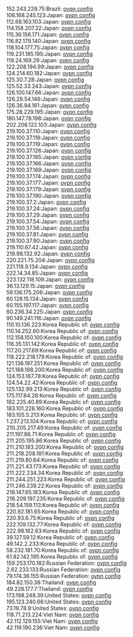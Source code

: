 152.243.228.75:Brazil: [ovpn config](vpn/152_243_228_75.ovpn)  
106.168.245.123:Japan: [ovpn config](vpn/106_168_245_123.ovpn)  
112.68.163.103:Japan: [ovpn config](vpn/112_68_163_103.ovpn)  
114.158.207.32:Japan: [ovpn config](vpn/114_158_207_32.ovpn)  
115.36.156.171:Japan: [ovpn config](vpn/115_36_156_171.ovpn)  
116.82.179.140:Japan: [ovpn config](vpn/116_82_179_140.ovpn)  
118.104.177.75:Japan: [ovpn config](vpn/118_104_177_75.ovpn)  
119.231.185.195:Japan: [ovpn config](vpn/119_231_185_195.ovpn)  
119.24.169.29:Japan: [ovpn config](vpn/119_24_169_29.ovpn)  
122.208.194.99:Japan: [ovpn config](vpn/122_208_194_99.ovpn)  
124.214.60.182:Japan: [ovpn config](vpn/124_214_60_182.ovpn)  
125.30.7.28:Japan: [ovpn config](vpn/125_30_7_28.ovpn)  
125.52.33.243:Japan: [ovpn config](vpn/125_52_33_243.ovpn)  
126.100.147.66:Japan: [ovpn config](vpn/126_100_147_66.ovpn)  
126.29.54.146:Japan: [ovpn config](vpn/126_29_54_146.ovpn)  
126.36.94.161:Japan: [ovpn config](vpn/126_36_94_161.ovpn)  
175.28.229.195:Japan: [ovpn config](vpn/175_28_229_195.ovpn)  
180.147.78.198:Japan: [ovpn config](vpn/180_147_78_198.ovpn)  
202.208.122.103:Japan: [ovpn config](vpn/202_208_122_103.ovpn)  
219.100.37.110:Japan: [ovpn config](vpn/219_100_37_110.ovpn)  
219.100.37.118:Japan: [ovpn config](vpn/219_100_37_118.ovpn)  
219.100.37.119:Japan: [ovpn config](vpn/219_100_37_119.ovpn)  
219.100.37.126:Japan: [ovpn config](vpn/219_100_37_126.ovpn)  
219.100.37.165:Japan: [ovpn config](vpn/219_100_37_165.ovpn)  
219.100.37.166:Japan: [ovpn config](vpn/219_100_37_166.ovpn)  
219.100.37.169:Japan: [ovpn config](vpn/219_100_37_169.ovpn)  
219.100.37.174:Japan: [ovpn config](vpn/219_100_37_174.ovpn)  
219.100.37.177:Japan: [ovpn config](vpn/219_100_37_177.ovpn)  
219.100.37.179:Japan: [ovpn config](vpn/219_100_37_179.ovpn)  
219.100.37.190:Japan: [ovpn config](vpn/219_100_37_190.ovpn)  
219.100.37.2:Japan: [ovpn config](vpn/219_100_37_2.ovpn)  
219.100.37.24:Japan: [ovpn config](vpn/219_100_37_24.ovpn)  
219.100.37.29:Japan: [ovpn config](vpn/219_100_37_29.ovpn)  
219.100.37.54:Japan: [ovpn config](vpn/219_100_37_54.ovpn)  
219.100.37.56:Japan: [ovpn config](vpn/219_100_37_56.ovpn)  
219.100.37.81:Japan: [ovpn config](vpn/219_100_37_81.ovpn)  
219.100.37.90:Japan: [ovpn config](vpn/219_100_37_90.ovpn)  
219.110.67.42:Japan: [ovpn config](vpn/219_110_67_42.ovpn)  
219.98.132.92:Japan: [ovpn config](vpn/219_98_132_92.ovpn)  
220.221.75.204:Japan: [ovpn config](vpn/220_221_75_204.ovpn)  
221.118.9.134:Japan: [ovpn config](vpn/221_118_9_134.ovpn)  
222.14.34.85:Japan: [ovpn config](vpn/222_14_34_85.ovpn)  
223.132.118.109:Japan: [ovpn config](vpn/223_132_118_109.ovpn)  
36.13.129.15:Japan: [ovpn config](vpn/36_13_129_15.ovpn)  
59.136.175.206:Japan: [ovpn config](vpn/59_136_175_206.ovpn)  
60.128.15.134:Japan: [ovpn config](vpn/60_128_15_134.ovpn)  
60.155.197.117:Japan: [ovpn config](vpn/60_155_197_117.ovpn)  
60.236.34.225:Japan: [ovpn config](vpn/60_236_34_225.ovpn)  
90.149.241.116:Japan: [ovpn config](vpn/90_149_241_116.ovpn)  
110.10.136.223:Korea Republic of: [ovpn config](vpn/110_10_136_223.ovpn)  
110.14.252.60:Korea Republic of: [ovpn config](vpn/110_14_252_60.ovpn)  
112.158.150.100:Korea Republic of: [ovpn config](vpn/112_158_150_100.ovpn)  
116.35.131.142:Korea Republic of: [ovpn config](vpn/116_35_131_142.ovpn)  
117.20.217.69:Korea Republic of: [ovpn config](vpn/117_20_217_69.ovpn)  
118.222.218.179:Korea Republic of: [ovpn config](vpn/118_222_218_179.ovpn)  
121.136.197.251:Korea Republic of: [ovpn config](vpn/121_136_197_251.ovpn)  
121.168.188.200:Korea Republic of: [ovpn config](vpn/121_168_188_200.ovpn)  
124.153.167.78:Korea Republic of: [ovpn config](vpn/124_153_167_78.ovpn)  
124.54.22.42:Korea Republic of: [ovpn config](vpn/124_54_22_42.ovpn)  
125.132.99.213:Korea Republic of: [ovpn config](vpn/125_132_99_213.ovpn)  
175.117.64.28:Korea Republic of: [ovpn config](vpn/175_117_64_28.ovpn)  
182.225.40.89:Korea Republic of: [ovpn config](vpn/182_225_40_89.ovpn)  
183.101.228.160:Korea Republic of: [ovpn config](vpn/183_101_228_160.ovpn)  
183.105.5.213:Korea Republic of: [ovpn config](vpn/183_105_5_213.ovpn)  
1.237.213.104:Korea Republic of: [ovpn config](vpn/1_237_213_104.ovpn)  
210.205.217.49:Korea Republic of: [ovpn config](vpn/210_205_217_49.ovpn)  
211.197.86.71:Korea Republic of: [ovpn config](vpn/211_197_86_71.ovpn)  
211.205.195.86:Korea Republic of: [ovpn config](vpn/211_205_195_86.ovpn)  
211.210.183.200:Korea Republic of: [ovpn config](vpn/211_210_183_200.ovpn)  
211.218.208.181:Korea Republic of: [ovpn config](vpn/211_218_208_181.ovpn)  
211.219.80.64:Korea Republic of: [ovpn config](vpn/211_219_80_64.ovpn)  
211.221.43.173:Korea Republic of: [ovpn config](vpn/211_221_43_173.ovpn)  
211.222.234.34:Korea Republic of: [ovpn config](vpn/211_222_234_34.ovpn)  
211.244.251.223:Korea Republic of: [ovpn config](vpn/211_244_251_223.ovpn)  
211.246.239.22:Korea Republic of: [ovpn config](vpn/211_246_239_22.ovpn)  
218.147.65.183:Korea Republic of: [ovpn config](vpn/218_147_65_183.ovpn)  
218.209.197.235:Korea Republic of: [ovpn config](vpn/218_209_197_235.ovpn)  
218.54.159.113:Korea Republic of: [ovpn config](vpn/218_54_159_113.ovpn)  
220.92.181.65:Korea Republic of: [ovpn config](vpn/220_92_181_65.ovpn)  
220.93.6.75:Korea Republic of: [ovpn config](vpn/220_93_6_75.ovpn)  
222.109.132.77:Korea Republic of: [ovpn config](vpn/222_109_132_77.ovpn)  
222.98.162.63:Korea Republic of: [ovpn config](vpn/222_98_162_63.ovpn)  
39.127.59.12:Korea Republic of: [ovpn config](vpn/39_127_59_12.ovpn)  
49.142.2.233:Korea Republic of: [ovpn config](vpn/49_142_2_233.ovpn)  
58.232.181.70:Korea Republic of: [ovpn config](vpn/58_232_181_70.ovpn)  
61.82.142.195:Korea Republic of: [ovpn config](vpn/61_82_142_195.ovpn)  
159.253.170.182:Russian Federation: [ovpn config](vpn/159_253_170_182.ovpn)  
2.62.233.133:Russian Federation: [ovpn config](vpn/2_62_233_133.ovpn)  
79.174.36.155:Russian Federation: [ovpn config](vpn/79_174_36_155.ovpn)  
184.82.150.38:Thailand: [ovpn config](vpn/184_82_150_38.ovpn)  
49.228.177.7:Thailand: [ovpn config](vpn/49_228_177_7.ovpn)  
173.198.248.39:United States: [ovpn config](vpn/173_198_248_39.ovpn)  
195.123.240.66:United States: [ovpn config](vpn/195_123_240_66.ovpn)  
73.19.78.9:United States: [ovpn config](vpn/73_19_78_9.ovpn)  
118.71.213.224:Viet Nam: [ovpn config](vpn/118_71_213_224.ovpn)  
42.112.129.155:Viet Nam: [ovpn config](vpn/42_112_129_155.ovpn)  
42.119.190.236:Viet Nam: [ovpn config](vpn/42_119_190_236.ovpn)  
